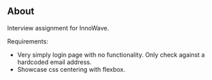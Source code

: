 ## About

Interview assignment for InnoWave.

Requirements: 

- Very simply login page with no functionality. Only check against a hardcoded email address.
- Showcase css centering with flexbox.